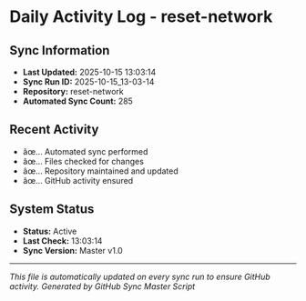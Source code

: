 ﻿# Daily Activity Log - reset-network

## Sync Information
- **Last Updated:** 2025-10-15 13:03:14
- **Sync Run ID:** 2025-10-15_13-03-14
- **Repository:** reset-network
- **Automated Sync Count:** 285

## Recent Activity
- âœ… Automated sync performed
- âœ… Files checked for changes
- âœ… Repository maintained and updated
- âœ… GitHub activity ensured

## System Status
- **Status:** Active
- **Last Check:** 13:03:14
- **Sync Version:** Master v1.0

---
*This file is automatically updated on every sync run to ensure GitHub activity.*
*Generated by GitHub Sync Master Script*
